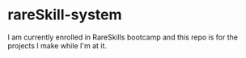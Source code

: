 # rareSkill-system
I am currently enrolled in RareSkills bootcamp and this repo is for the projects I make while I'm at it.